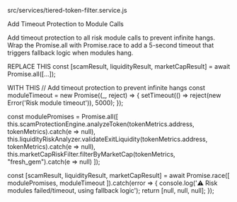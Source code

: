 src/services/tiered-token-filter.service.js

Add Timeout Protection to Module Calls

Add timeout protection to all risk module calls to prevent infinite hangs. Wrap the Promise.all with Promise.race to add a 5-second timeout that triggers fallback logic when modules hang.

REPLACE THIS
const [scamResult, liquidityResult, marketCapResult] = await Promise.all([...]);

WITH THIS
// Add timeout protection to prevent infinite hangs
const moduleTimeout = new Promise((_, reject) => {
    setTimeout(() => reject(new Error('Risk module timeout')), 5000);
});

const modulePromises = Promise.all([
    this.scamProtectionEngine.analyzeToken(tokenMetrics.address, tokenMetrics).catch(e => null),
    this.liquidityRiskAnalyzer.validateExitLiquidity(tokenMetrics.address, tokenMetrics).catch(e => null),
    this.marketCapRiskFilter.filterByMarketCap(tokenMetrics, "fresh_gem").catch(e => null)
]);

const [scamResult, liquidityResult, marketCapResult] = await Promise.race([
    modulePromises,
    moduleTimeout
]).catch(error => {
    console.log('⚠️ Risk modules failed/timeout, using fallback logic');
    return [null, null, null];
});

